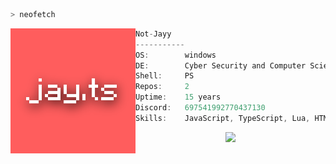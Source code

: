```bash
> neofetch
```

<img src="Pfp.png" align="left" width=200>

```cs
Not-Jayy
-----------
OS:        windows
DE:        Cyber Security and Computer Science enthusiast from the UK.
Shell:     PS
Repos:     2
Uptime:    15 years
Discord:   697541992770437130
Skills:    JavaScript, TypeScript, Lua, HTML, CSS, NodeJS, Bash, VSCode
```

<p align="center">
  <a href="https://discord.com/users/697541992770437130">
    <img src="https://discord.c99.nl/widget/theme-4/697541992770437130.png"/>
  </a>
</p>
